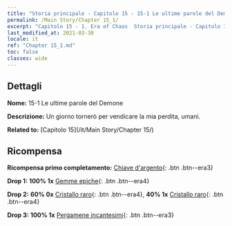```yaml
---
title: "Storia principale - Capitolo 15 - 15-1 Le ultime parole del Demone"
permalink: /Main Story/Chapter 15_1/
excerpt: "Capitolo 15 - 1. Era of Chaos  Storia principale - Capitolo 15_1. 15-1 Le ultime parole del Demone"
last_modified_at: 2021-03-30
locale: it
ref: "Chapter 15_1.md"
toc: false
classes: wide
---
```


## Dettagli

 **Nome:** 15-1 Le ultime parole del Demone

 **Descrizione:** Un giorno tornerò per vendicare la mia perdita, umani.

 **Related to:** [Capitolo 15](/it/Main Story/Chapter 15/)

## Ricompensa

 **Ricompensa primo completamento:** [Chiave d'argento](/it/Items/con_693/){: .btn .btn--era3}

 **Drop 1:** **100% 1x** [Gemme epiche](/it/Items/mat_51/){: .btn .btn--era4}

 **Drop 2:** **60% 0x** [Cristallo raro](/it/Items/mat_45/){: .btn .btn--era4}, **40% 1x** [Cristallo raro](/it/Items/mat_45/){: .btn .btn--era4}

 **Drop 3:** **100% 1x** [Pergamene incantesimi](/it/Items/con_694/){: .btn .btn--era3}


